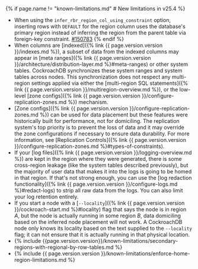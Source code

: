 {% if page.name != "known-limitations.md" # New limitations in v25.4 %}
- When using the `infer_rbr_region_col_using_constraint` option, inserting rows with `DEFAULT` for the region column uses the database's primary region instead of inferring the region from the parent table via foreign-key constraint. [#150783](https://github.com/cockroachdb/cockroach/issues/150783)
{% endif %}
- When columns are [indexed]({% link {{ page.version.version }}/indexes.md %}), a subset of data from the indexed columns may appear in [meta ranges]({% link {{ page.version.version }}/architecture/distribution-layer.md %}#meta-ranges) or other system tables. CockroachDB synchronizes these system ranges and system tables across nodes. This synchronization does not respect any multi-region settings applied via either the [multi-region SQL statements]({% link {{ page.version.version }}/multiregion-overview.md %}), or the low-level [zone configs]({% link {{ page.version.version }}/configure-replication-zones.md %}) mechanism.
- [Zone configs]({% link {{ page.version.version }}/configure-replication-zones.md %}) can be used for data placement but these features were historically built for performance, not for domiciling. The replication system's top priority is to prevent the loss of data and it may override the zone configurations if necessary to ensure data durability. For more information, see [Replication Controls]({% link {{ page.version.version }}/configure-replication-zones.md %}#types-of-constraints).
- If your [log files]({% link {{ page.version.version }}/logging-overview.md %}) are kept in the region where they were generated, there is some cross-region leakage (like the system tables described previously), but the majority of user data that makes it into the logs is going to be homed in that region. If that's not strong enough, you can use the [log redaction functionality]({% link {{ page.version.version }}/configure-logs.md %}#redact-logs) to strip all raw data from the logs. You can also limit your log retention entirely.
- If you start a node with a [`--locality`]({% link {{ page.version.version }}/cockroach-start.md %}#locality) flag that says the node is in region _A_, but the node is actually running in some region _B_, data domiciling based on the inferred node placement will not work. A CockroachDB node only knows its locality based on the text supplied to the `--locality` flag; it can not ensure that it is actually running in that physical location.
- {% include {{page.version.version}}/known-limitations/secondary-regions-with-regional-by-row-tables.md %}
- {% include {{ page.version.version }}/known-limitations/enforce-home-region-limitations.md %}